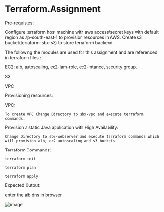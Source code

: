 

# Terraform.Assignment

Pre-requistes:

Configure terraform host machine with aws access/secret keys with default region as ap-south-east-1 to provision resources in AWS.
Create s3 bucket(terraform-sbx-s3) to store terraform backend.

The following the modules are used for this assignment and are referenced in terraform files :

EC2:
        alb,
        autoscaling,
        ec2-iam-role,
        ec2-intance,
        security group.

S3

VPC

Provisioning resources:

VPC:

    To create VPC Change Directory to sbx-vpc and execute terraform commands.
    
Provision a static Java application with High Availability:
    
    Change Directory to sbx-webserver and execute terraform commands which will provision alb, ec2 autoscaling and s3 buckets.
    
Terraform Commands:

    terraform init

    terraform plan

    terraform apply

Expected Output:

enter the alb dns in browser

![image](https://user-images.githubusercontent.com/36153046/114770806-7a211180-9d89-11eb-9e4c-d6d9ef619a20.png)

    
    
